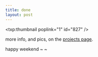 ```yaml
---
title: done    
layout: post
---
```


<span class="pic3"><txp:thumbnail poplink="1" id="827" /></span>

more info, and pics, on the [projects page][1].

happy weekend ~ ~

 [1]: http://mellowtrouble.net/projects